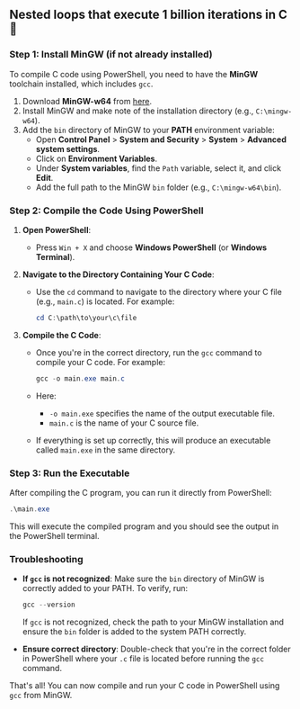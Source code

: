 ## Nested loops that execute 1 billion iterations in C 🫡

### Step 1: Install MinGW (if not already installed)
To compile C code using PowerShell, you need to have the **MinGW** toolchain installed, which includes `gcc`.

1. Download **MinGW-w64** from [here](https://sourceforge.net/projects/mingw-w64/).
2. Install MinGW and make note of the installation directory (e.g., `C:\mingw-w64`).
3. Add the `bin` directory of MinGW to your **PATH** environment variable:
   - Open **Control Panel** > **System and Security** > **System** > **Advanced system settings**.
   - Click on **Environment Variables**.
   - Under **System variables**, find the `Path` variable, select it, and click **Edit**.
   - Add the full path to the MinGW `bin` folder (e.g., `C:\mingw-w64\bin`).

### Step 2: Compile the Code Using PowerShell

1. **Open PowerShell**:
   - Press `Win + X` and choose **Windows PowerShell** (or **Windows Terminal**).

2. **Navigate to the Directory Containing Your C Code**:
   - Use the `cd` command to navigate to the directory where your C file (e.g., `main.c`) is located. For example:
     ```powershell
     cd C:\path\to\your\c\file
     ```

3. **Compile the C Code**:
   - Once you're in the correct directory, run the `gcc` command to compile your C code. For example:
     ```powershell
     gcc -o main.exe main.c
     ```

   - Here:
     - `-o main.exe` specifies the name of the output executable file.
     - `main.c` is the name of your C source file.

   - If everything is set up correctly, this will produce an executable called `main.exe` in the same directory.

### Step 3: Run the Executable

After compiling the C program, you can run it directly from PowerShell:

```powershell
.\main.exe
```

This will execute the compiled program and you should see the output in the PowerShell terminal.

### Troubleshooting

- **If `gcc` is not recognized**: Make sure the `bin` directory of MinGW is correctly added to your PATH. To verify, run:
  ```powershell
  gcc --version
  ```
  If `gcc` is not recognized, check the path to your MinGW installation and ensure the `bin` folder is added to the system PATH correctly.
  
- **Ensure correct directory**: Double-check that you're in the correct folder in PowerShell where your `.c` file is located before running the `gcc` command.

That's all! You can now compile and run your C code in PowerShell using `gcc` from MinGW.
